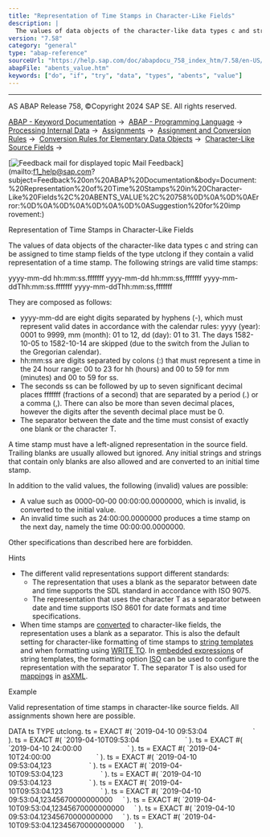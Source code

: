 ```yaml
---
title: "Representation of Time Stamps in Character-Like Fields"
description: |
  The values of data objects of the character-like data types c and string can be assigned to time stamp fields of the type utclong if they contain a valid representation of a time stamp. The following strings are valid time stamps: yyyy-mm-dd hh:mm:ss.fffffff yyyy-mm-dd hh:mm:ss,fffffff yyyy-mm-ddThh
version: "7.58"
category: "general"
type: "abap-reference"
sourceUrl: "https://help.sap.com/doc/abapdocu_758_index_htm/7.58/en-US/abents_value.htm"
abapFile: "abents_value.htm"
keywords: ["do", "if", "try", "data", "types", "abents", "value"]
---
```


* * *

AS ABAP Release 758, ©Copyright 2024 SAP SE. All rights reserved.

[ABAP - Keyword Documentation](https://help.sap.com/doc/abapdocu_758_index_htm/7.58/en-US/abenabap.htm) →  [ABAP - Programming Language](https://help.sap.com/doc/abapdocu_758_index_htm/7.58/en-US/abenabap_reference.htm) →  [Processing Internal Data](https://help.sap.com/doc/abapdocu_758_index_htm/7.58/en-US/abenabap_data_working.htm) →  [Assignments](https://help.sap.com/doc/abapdocu_758_index_htm/7.58/en-US/abenvalue_assignments.htm) →  [Assignment and Conversion Rules](https://help.sap.com/doc/abapdocu_758_index_htm/7.58/en-US/abenconversion_rules.htm) →  [Conversion Rules for Elementary Data Objects](https://help.sap.com/doc/abapdocu_758_index_htm/7.58/en-US/abenconversion_elementary.htm) →  [Character-Like Source Fields](https://help.sap.com/doc/abapdocu_758_index_htm/7.58/en-US/abencharacter_source_fields.htm) → 

 [![](Mail.gif?object=Mail.gif "Feedback mail for displayed topic") Mail Feedback](mailto:f1_help@sap.com?subject=Feedback%20on%20ABAP%20Documentation&body=Document:%20Representation%20of%20Time%20Stamps%20in%20Character-Like%20Fields%2C%20ABENTS_VALUE%2C%20758%0D%0A%0D%0AError:%0D%0A%0D%0A%0D%0A%0D%0ASuggestion%20for%20imp
rovement:)

Representation of Time Stamps in Character-Like Fields

The values of data objects of the character-like data types c and string can be assigned to time stamp fields of the type utclong if they contain a valid representation of a time stamp. The following strings are valid time stamps:

yyyy-mm-dd hh:mm:ss.fffffff
yyyy-mm-dd hh:mm:ss,fffffff
yyyy-mm-ddThh:mm:ss.fffffff
yyyy-mm-ddThh:mm:ss,fffffff

They are composed as follows:

-   yyyy-mm-dd are eight digits separated by hyphens (\-), which must represent valid dates in accordance with the calendar rules: yyyy (year): 0001 to 9999, mm (month): 01 to 12, dd (day): 01 to 31. The days 1582-10-05 to 1582-10-14 are skipped (due to the switch from the Julian to the Gregorian calendar).
-   hh:mm:ss are digits separated by colons (:) that must represent a time in the 24 hour range: 00 to 23 for hh (hours) and 00 to 59 for mm (minutes) and 00 to 59 for ss.
-   The seconds ss can be followed by up to seven significant decimal places fffffff (fractions of a second) that are separated by a period (.) or a comma (,). There can also be more than seven decimal places, however the digits after the seventh decimal place must be 0.
-   The separator between the date and the time must consist of exactly one blank or the character T.

A time stamp must have a left-aligned representation in the source field. Trailing blanks are usually allowed but ignored. Any initial strings and strings that contain only blanks are also allowed and are converted to an initial time stamp.

In addition to the valid values, the following (invalid) values are possible:

-   A value such as 0000-00-00 00:00:00.0000000, which is invalid, is converted to the initial value.
-   An invalid time such as 24:00:00.0000000 produces a time stamp on the next day, namely the time 00:00:00.0000000.

Other specifications than described here are forbidden.

Hints

-   The different valid representations support different standards:
    -   The representation that uses a blank as the separator between date and time supports the SDL standard in accordance with ISO 9075.
    -   The representation that uses the character T as a separator between date and time supports ISO 8601 for date formats and time specifications.
-   When time stamps are [converted](https://help.sap.com/doc/abapdocu_758_index_htm/7.58/en-US/abendate_time_source_fields.htm) to character-like fields, the representation uses a blank as a separator. This is also the default setting for character-like formatting of time stamps to [string templates](https://help.sap.com/doc/abapdocu_758_index_htm/7.58/en-US/abenstring_templates.htm) and when formatting using [WRITE TO](https://help.sap.com/doc/abapdocu_758_index_htm/7.58/en-US/abapwrite_to.htm). In [embedded expressions](https://help.sap.com/doc/abapdocu_758_index_htm/7.58/en-US/abenembedded_expression_glosry.htm "Glossary Entry") of string templates, the formatting option [ISO](https://help.sap.com/doc/abapdocu_758_index_htm/7.58/en-US/abapcompute_string_format_options.htm) can be used to configure the representation with the separator T. The separator T is also used for [mappings](https://help.sap.com/doc/abapdocu_758_index_htm/7.58/en-US/abenabap_xslt_asxml_elementary.htm) in [asXML](https://help.sap.com/doc/abapdocu_758_index_htm/7.58/en-US/abenasxml_glosry.htm "Glossary Entry").

Example

Valid representation of time stamps in character-like source fields. All assignments shown here are possible.

DATA ts TYPE utclong.
ts = EXACT #( \`2019-04-10 09:53:04                       \` ).
ts = EXACT #( \`2019-04-10T09:53:04                       \` ).
ts = EXACT #( \`2019-04-10 24:00:00                       \` ).
ts = EXACT #( \`2019-04-10T24:00:00                       \` ).
ts = EXACT #( \`2019-04-10 09:53:04,123                   \` ).
ts = EXACT #( \`2019-04-10T09:53:04,123                   \` ).
ts = EXACT #( \`2019-04-10 09:53:04.123                   \` ).
ts = EXACT #( \`2019-04-10T09:53:04.123                   \` ).
ts = EXACT #( \`2019-04-10 09:53:04,12345670000000000     \` ).
ts = EXACT #( \`2019-04-10T09:53:04,12345670000000000     \` ).
ts = EXACT #( \`2019-04-10 09:53:04.12345670000000000     \` ).
ts = EXACT #( \`2019-04-10T09:53:04.12345670000000000     \` ).